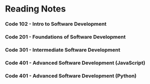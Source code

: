 # Reading Notes

### Code 102 - Intro to Software Development
### Code 201 - Foundations of Software Development
### Code 301 - Intermediate Software Development
### Code 401 - Advanced Software Development (JavaScript)
### Code 401 - Advanced Software Development (Python)
